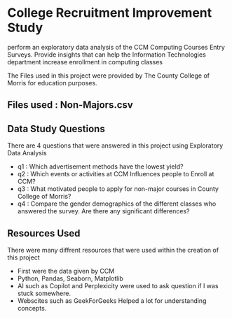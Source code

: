 # College Recruitment Improvement Study
perform an exploratory data analysis of the CCM Computing Courses Entry Surveys.  Provide insights that can help the Information Technologies department increase enrollment in computing classes

The Files used in this project were provided by The County College of Morris for education purposes.
## Files used : Non-Majors.csv
  
## Data Study Questions
There are 4 questions that were answered in this project using Exploratory Data Analysis 
* q1 : Which advertisement methods have the lowest yield?
* q2 : Which events or activities at CCM Influences people to Enroll at CCM?
* q3 : What motivated people to apply for non-major courses in County College of Morris?
* q4 : Compare the gender demographics of the different classes who answered the survey.  Are there any significant differences? 
## Resources Used
There were many diffrent resources that were used within the creation of this project
* First were the data given by CCM
* Python, Pandas, Seaborn, Matplotlib
* AI such as Copilot and Perplexicity were used to ask question if I was stuck somewhere.
* Webscites such as GeekForGeeks Helped a lot for understanding concepts.
